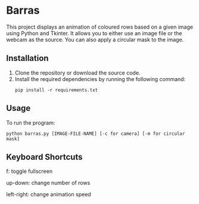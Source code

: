 # Barras

This project displays an animation of coloured rows based on a given image using Python and Tkinter. It allows you to either use an image file or the webcam as the source. You can also apply a circular mask to the image.

## Installation

1. Clone the repository or download the source code.
2. Install the required dependencies by running the following command:
    ```
    pip install -r requirements.txt
    ```

## Usage

To run the program:
```
python barras.py [IMAGE-FILE-NAME] [-c for camera] [-m for circular mask]
```

## Keyboard Shortcuts
f: toggle fullscreen

up-down: change number of rows

left-right: change animation speed


